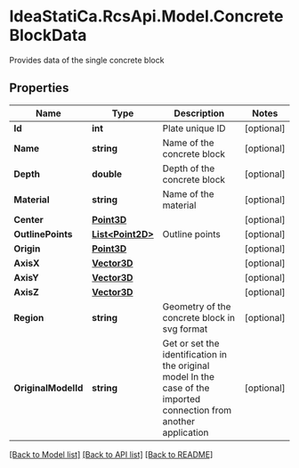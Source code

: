 # IdeaStatiCa.RcsApi.Model.ConcreteBlockData
Provides data of the single concrete block

## Properties

Name | Type | Description | Notes
------------ | ------------- | ------------- | -------------
**Id** | **int** | Plate unique ID | [optional] 
**Name** | **string** | Name of the concrete block | [optional] 
**Depth** | **double** | Depth of the concrete block | [optional] 
**Material** | **string** | Name of the material | [optional] 
**Center** | [**Point3D**](Point3D.md) |  | [optional] 
**OutlinePoints** | [**List&lt;Point2D&gt;**](Point2D.md) | Outline points | [optional] 
**Origin** | [**Point3D**](Point3D.md) |  | [optional] 
**AxisX** | [**Vector3D**](Vector3D.md) |  | [optional] 
**AxisY** | [**Vector3D**](Vector3D.md) |  | [optional] 
**AxisZ** | [**Vector3D**](Vector3D.md) |  | [optional] 
**Region** | **string** | Geometry of the concrete block in svg format | [optional] 
**OriginalModelId** | **string** | Get or set the identification in the original model  In the case of the imported connection from another application | [optional] 

[[Back to Model list]](../README.md#documentation-for-models) [[Back to API list]](../README.md#documentation-for-api-endpoints) [[Back to README]](../README.md)

